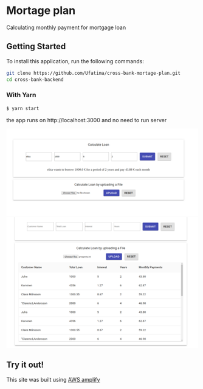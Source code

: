 # Mortage plan
Calculating monthly payment for mortgage loan

## Getting Started

To install this application, run the following commands:

```bash
git clone https://github.com/Ufatima/cross-bank-mortage-plan.git
cd cross-bank-backend
```
### With Yarn
```bash
$ yarn start
```
the app runs on http://localhost:3000 and no need to run server

![alt tag](public/images/Screenshot1.png)
![alt tag](public/images/Screenshot2.png)


## Try it out!
This site was built using [AWS amplify](https://master.d1nykpiwfi7xot.amplifyapp.com/)
